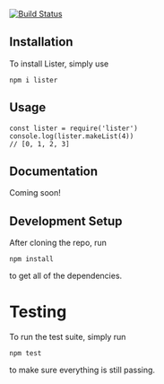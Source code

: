 [![Build Status](https://travis-ci.com/jpbulman/listerJS.svg?token=HvzeUFf9iuSD6ifqQNLz&branch=master)](https://travis-ci.com/jpbulman/listerJS)

## Installation
To install Lister, simply use

```
npm i lister
```

## Usage
```
const lister = require('lister')
console.log(lister.makeList(4))
// [0, 1, 2, 3]
```

## Documentation
Coming soon!

## Development Setup
After cloning the repo, run

```npm install```

to get all of the dependencies. 

# Testing
To run the test suite, simply run 

```npm test```

to make sure everything is still passing.